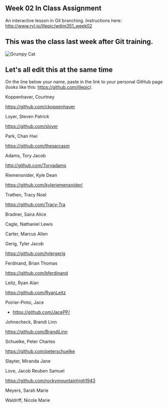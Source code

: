 ## Week 02 In Class Assignment

An interactive lesson in Git branching. Instructions here: http://www.rvl.io/illepic/wdim351_week02

## This was the class last week after Git training.

![Grumpy Cat](https://dl.dropbox.com/u/115284/wdim351/week02/tard.jpg "Tard")

## Let's all edit this at the same time

On the line below your name, paste in the link to your personal GitHub page (looks like this: https://github.com/illepic).

Koppenhaver, Courtney

https://github.com/ckoppenhaver

Loyer, Steven Patrick


https://github.com/sloyer


Park, Chan Hwi

https://github.com/thesarcasm

Adams, Tory Jacob

http://github.com/Toryadams

Riemensnider, Kyle Dean

https://github.com/kyleriemensnider/

Trathen, Tracy Noel

https://github.com/Tracy-Tra

Bradner, Saira Alice

Cagle, Nathaniel Lewis

Carter, Marcus Allen

Gerig, Tyler Jacob

https://github.com/tylergerig

Ferdinand, Brian Thomas

https://github.com/bferdinand

Leitz, Ryan Alan

https://github.com/RyanLeitz

Poirier-Pinto, Jace

* https://github.com/JacePP/

Johnecheck, Brandi Linn

https://github.com/BrandiLinn

Schuelke, Peter Charles

https://github.com/peterschuelke

Slayter, Miranda Jane

Love, Jacob Reuben Samuel

https://github.com/rockymountainhigh1943

Meyers, Sarah Marie

Waldriff, Nicole Marie
